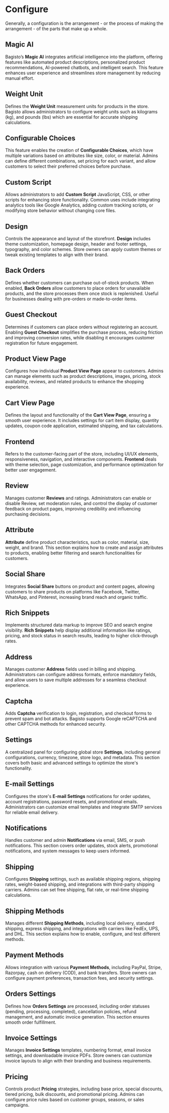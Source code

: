 # Configure

Generally, a configuration is the arrangement - or the process of making the arrangement - of the parts that make up a whole.

## Magic AI

Bagisto’s **Magic AI** integrates artificial intelligence into the platform, offering features like automated product descriptions, personalized product recommendations, AI-powered chatbots, and intelligent search. This feature enhances user experience and streamlines store management by reducing manual effort.

## Weight Unit

Defines the **Weight Unit** measurement units for products in the store. Bagisto allows administrators to configure weight units such as kilograms (kg), and pounds (lbs) which are essential for accurate shipping calculations.

## Configurable Choices

This feature enables the creation of **Configurable Choices**, which have multiple variations based on attributes like size, color, or material. Admins can define different combinations, set pricing for each variant, and allow customers to select their preferred choices before purchase.

## Custom Script

Allows administrators to add **Custom Script** JavaScript, CSS, or other scripts for enhancing store functionality. Common uses include integrating analytics tools like Google Analytics, adding custom tracking scripts, or modifying store behavior without changing core files.

## Design

Controls the appearance and layout of the storefront. **Design** includes theme customization, homepage design, header and footer settings, typography, and color schemes. Store owners can apply custom themes or tweak existing templates to align with their brand.

## Back Orders

Defines whether customers can purchase out-of-stock products. When enabled, **Back Orders** allow customers to place orders for unavailable products, and the store processes them once stock is replenished. Useful for businesses dealing with pre-orders or made-to-order items.

## Guest Checkout

Determines if customers can place orders without registering an account. Enabling **Guest Checkout** simplifies the purchase process, reducing friction and improving conversion rates, while disabling it encourages customer registration for future engagement.

## Product View Page

Configures how individual **Product View Page** appear to customers. Admins can manage elements such as product descriptions, images, pricing, stock availability, reviews, and related products to enhance the shopping experience.

## Cart View Page

Defines the layout and functionality of the **Cart View Page**, ensuring a smooth user experience. It includes settings for cart item display, quantity updates, coupon code application, estimated shipping, and tax calculations.

## Frontend

Refers to the customer-facing part of the store, including UI/UX elements, responsiveness, navigation, and interactive components. **Frontend** deals with theme selection, page customization, and performance optimization for better user engagement.

## Review

Manages customer **Reviews** and ratings. Administrators can enable or disable Review, set moderation rules, and control the display of customer feedback on product pages, improving credibility and influencing purchasing decisions.

## Attribute

**Attribute** define product characteristics, such as color, material, size, weight, and brand. This section explains how to create and assign attributes to products, enabling better filtering and search functionalities for customers.

## Social Share

Integrates **Social Share** buttons on product and content pages, allowing customers to share products on platforms like Facebook, Twitter, WhatsApp, and Pinterest, increasing brand reach and organic traffic.

## Rich Snippets

Implements structured data markup to improve SEO and search engine visibility. **Rich Snippets** help display additional information like ratings, pricing, and stock status in search results, leading to higher click-through rates.

## Address

Manages customer **Address** fields used in billing and shipping. Administrators can configure address formats, enforce mandatory fields, and allow users to save multiple addresses for a seamless checkout experience.

## Captcha

Adds **Captcha** verification to login, registration, and checkout forms to prevent spam and bot attacks. Bagisto supports Google reCAPTCHA and other CAPTCHA methods for enhanced security.

## Settings

A centralized panel for configuring global store **Settings**, including general configurations, currency, timezone, store logo, and metadata. This section covers both basic and advanced settings to optimize the store's functionality.

## E-mail Settings

Configures the store's **E-mail Settings** notifications for order updates, account registrations, password resets, and promotional emails. Administrators can customize email templates and integrate SMTP services for reliable email delivery.

## Notifications

Handles customer and admin **Notifications** via email, SMS, or push notifications. This section covers order updates, stock alerts, promotional notifications, and system messages to keep users informed.

## Shipping

Configures **Shipping** settings, such as available shipping regions, shipping rates, weight-based shipping, and integrations with third-party shipping carriers. Admins can set free shipping, flat rate, or real-time shipping calculations.

## Shipping Methods

Manages different **Shipping Methods**, including local delivery, standard shipping, express shipping, and integrations with carriers like FedEx, UPS, and DHL. This section explains how to enable, configure, and test different methods.

## Payment Methods

Allows integration with various **Payment Methods**, including PayPal, Stripe, Razorpay, cash on delivery (COD), and bank transfers. Store owners can configure payment preferences, transaction fees, and security settings.

## Orders Settings

Defines how **Orders Settings** are processed, including order statuses (pending, processing, completed), cancellation policies, refund management, and automatic invoice generation. This section ensures smooth order fulfillment.

## Invoice Settings

Manages **Invoice Settings** templates, numbering format, email invoice settings, and downloadable invoice PDFs. Store owners can customize invoice layouts to align with their branding and business requirements.

## Pricing

Controls product **Pricing** strategies, including base price, special discounts, tiered pricing, bulk discounts, and promotional pricing. Admins can configure price rules based on customer groups, seasons, or sales campaigns.
